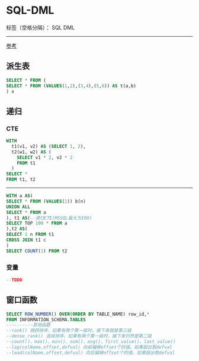 # SQL-DML

标签（空格分隔）： SQL DML

---
[参考](https://blog.jooq.org/2016/04/25/10-sql-tricks-that-you-didnt-think-were-possible/?utm_source=dbweekly&utm_medium=email)

## 派生表
```sql
SELECT * FROM (
SELECT * FROM (VALUES(1,2),(3,4),(5,6)) AS t(a,b)
) x
```
## 递归

### CTE
```sql
WITH
  t1(v1, v2) AS (SELECT 1, 2),
  t2(w1, w2) AS (
    SELECT v1 * 2, v2 * 2
    FROM t1
  )
SELECT *
FROM t1, t2
```
---
```sql
WITH a AS(
SELECT * FROM (VALUES(1)) b(n)
UNION ALL
SELECT * FROM a
), t1 AS(--递归CTE(MSSQL最大为100)
SELECT TOP 100 * FROM a
),t2 AS(
SELECT 1 n FROM t1
CROSS JOIN t1 c
)
SELECT COUNT(1) FROM t2
```

### 变量
```sql
--TODO
```

## 窗口函数
```sql
SELECT ROW_NUMBER() OVER(ORDER BY TABLE_NAME) row_id,* 
FROM INFORMATION_SCHEMA.TABLES
----------其他函数
--rank() 跳跃排序，如果有两个第一级时，接下来就是第三级
--dense_rank() 连续排序，如果有两个第一级时，接下来仍然是第二级
--count()、max()、min()、sum()、avg()、first_value()、last_value()
--lag(colName,offset,defval) 向前偏移offset个的值，如果超出取defval
--lead(colName,offset,defval) 向后偏移offset个的值，如果超出取defval
```